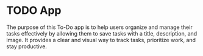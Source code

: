 # TODO App
 The purpose of this To-Do app is to help users organize and manage their tasks effectively by allowing them to save tasks with a title, description, and image. It provides a clear and visual way to track tasks, prioritize work, and stay productive.

